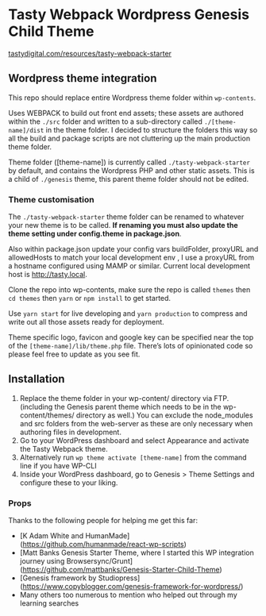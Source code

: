 # Tasty Webpack Wordpress Genesis Child Theme

[tastydigital.com/resources/tasty-webpack-starter](https://tastydigital.com/resources/tasty-webpack-starter)

## Wordpress theme integration

This repo should replace entire Wordpress theme folder within `wp-contents`.

Uses WEBPACK to build out front end assets; these assets are authored within the `./src` folder and written to a sub-directory called `./[theme-name]/dist` in the theme folder. I decided to structure the folders this way so all the build and package scripts are not cluttering up the main production theme folder.

Theme folder ([theme-name]) is currently called `./tasty-webpack-starter` by default, and contains the Wordpress PHP and other static assets. This is a child of `./genesis` theme, this parent theme folder should not be edited.

### Theme customisation

The `./tasty-webpack-starter` theme folder can be renamed to whatever your new theme is to be called. __If renaming you must also update the theme setting under config.theme in package.json__. 

Also within package.json update your config vars buildFolder, proxyURL and allowedHosts to match your local development env , I use a proxyURL from a hostname configured using MAMP or similar. Current local development host is http://tasty.local.

Clone the repo into wp-contents, make sure the repo is called `themes` then `cd themes` then `yarn` or `npm install` to get started.  

Use `yarn start` for live developing and `yarn production` to compress and write out all those assets ready for deployment.

Theme specific logo, favicon and google key can be specified near the top of the `[theme-name]/lib/theme.php` file. There’s lots of opinionated code so please feel free to update as you see fit.

## Installation

1. Replace the theme folder in your wp-content/ directory via FTP. (including the Genesis parent theme which needs to be in the wp-content/themes/ directory as well.) You can exclude the node_modules and src folders from the web-server as these are only necessary when authoring files in development.
2. Go to your WordPress dashboard and select Appearance and activate the Tasty Webpack theme.
3. Alternatively run `wp theme activate [theme-name]` from the command line if you have WP-CLI
4. Inside your WordPress dashboard, go to Genesis > Theme Settings and configure these to your liking.


### Props

Thanks to the following people for helping me get this far:

* [K Adam White and HumanMade] (https://github.com/humanmade/react-wp-scripts)
* [Matt Banks Genesis Starter Theme, where I started this WP integration journey using Browsersync/Grunt] (https://github.com/mattbanks/Genesis-Starter-Child-Theme)
* [Genesis framework by Studiopress] (https://www.copyblogger.com/genesis-framework-for-wordpress/)
* Many others too numerous to mention who helped out through my learning searches

